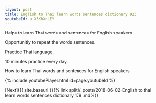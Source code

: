 ```yaml
---
layout: post
title: English to Thai learn words sentences dictionary 923 
youtubeId: u_X3KhXnLEY
---
```

 
 
Helps to learn Thai words and sentences for English speakers.

Opportunitiy to repeat the words sentences. 

Practice Thai language. 
 
10 minutes practice every day. 
 
How to learn Thai words and sentences for English speakers 
 
{% include youtubePlayer.html id=page.youtubeId %}
 
 
[Next]({{ site.baseurl }}{% link  split1/_posts/2018-06-02-English to thai learn words sentences dictionary 179 .md%})
 
